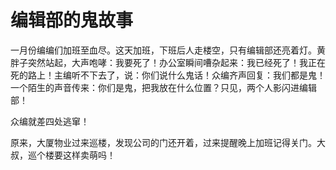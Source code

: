 # 编辑部的鬼故事

一月份编编们加班至血尽。这天加班，下班后人走楼空，只有编辑部还亮着灯。黄胖子突然站起，大声咆哮：我要死了！办公室瞬间嘈杂起来：我已经死了！我正在死的路上！主编听不下去了，说：你们说什么鬼话！众编齐声回复：我们都是鬼！一个陌生的声音传来：你们是鬼，把我放在什么位置？只见，两个人影闪进编辑部！ 

众编就差四处逃窜！ 

原来，大厦物业过来巡楼，发现公司的门还开着，过来提醒晚上加班记得关门。大叔，巡个楼要这样卖萌吗！